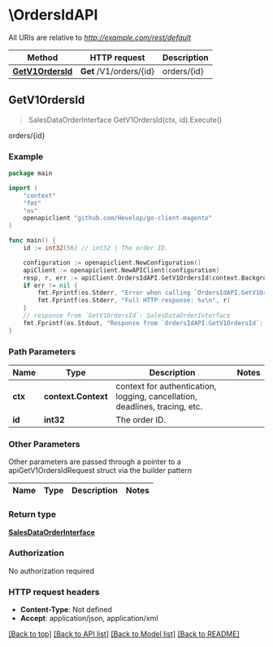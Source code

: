 # \OrdersIdAPI

All URIs are relative to *http://example.com/rest/default*

Method | HTTP request | Description
------------- | ------------- | -------------
[**GetV1OrdersId**](OrdersIdAPI.md#GetV1OrdersId) | **Get** /V1/orders/{id} | orders/{id}



## GetV1OrdersId

> SalesDataOrderInterface GetV1OrdersId(ctx, id).Execute()

orders/{id}



### Example

```go
package main

import (
	"context"
	"fmt"
	"os"
	openapiclient "github.com/Hevelop/go-client-magento"
)

func main() {
	id := int32(56) // int32 | The order ID.

	configuration := openapiclient.NewConfiguration()
	apiClient := openapiclient.NewAPIClient(configuration)
	resp, r, err := apiClient.OrdersIdAPI.GetV1OrdersId(context.Background(), id).Execute()
	if err != nil {
		fmt.Fprintf(os.Stderr, "Error when calling `OrdersIdAPI.GetV1OrdersId``: %v\n", err)
		fmt.Fprintf(os.Stderr, "Full HTTP response: %v\n", r)
	}
	// response from `GetV1OrdersId`: SalesDataOrderInterface
	fmt.Fprintf(os.Stdout, "Response from `OrdersIdAPI.GetV1OrdersId`: %v\n", resp)
}
```

### Path Parameters


Name | Type | Description  | Notes
------------- | ------------- | ------------- | -------------
**ctx** | **context.Context** | context for authentication, logging, cancellation, deadlines, tracing, etc.
**id** | **int32** | The order ID. | 

### Other Parameters

Other parameters are passed through a pointer to a apiGetV1OrdersIdRequest struct via the builder pattern


Name | Type | Description  | Notes
------------- | ------------- | ------------- | -------------


### Return type

[**SalesDataOrderInterface**](SalesDataOrderInterface.md)

### Authorization

No authorization required

### HTTP request headers

- **Content-Type**: Not defined
- **Accept**: application/json, application/xml

[[Back to top]](#) [[Back to API list]](../README.md#documentation-for-api-endpoints)
[[Back to Model list]](../README.md#documentation-for-models)
[[Back to README]](../README.md)

